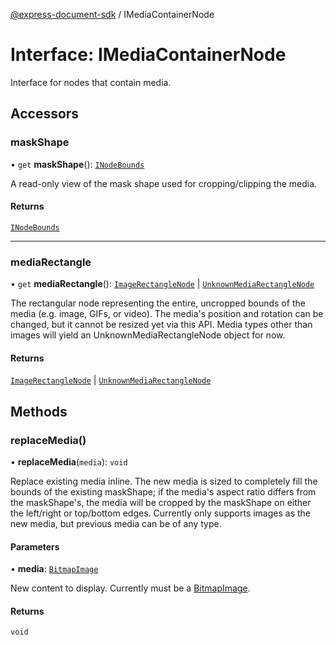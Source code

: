 [@express-document-sdk](../overview.md) / IMediaContainerNode
# Interface: IMediaContainerNode

Interface for nodes that contain media.

## Accessors

### maskShape

• `get` **maskShape**(): [`INodeBounds`](INodeBounds.md)

A read-only view of the mask shape used for cropping/clipping the media.

#### Returns

[`INodeBounds`](INodeBounds.md)

---

### mediaRectangle

• `get` **mediaRectangle**(): [`ImageRectangleNode`](../classes/ImageRectangleNode.md) \| [`UnknownMediaRectangleNode`](../classes/UnknownMediaRectangleNode.md)

The rectangular node representing the entire, uncropped bounds of the media (e.g. image, GIFs, or video). The media's position and
rotation can be changed, but it cannot be resized yet via this API. Media types other than images will yield an UnknownMediaRectangleNode
object for now.

#### Returns

[`ImageRectangleNode`](../classes/ImageRectangleNode.md) \| [`UnknownMediaRectangleNode`](../classes/UnknownMediaRectangleNode.md)

## Methods

### replaceMedia()

• **replaceMedia**(`media`): `void`

Replace existing media inline. The new media is sized to completely fill the bounds of the existing maskShape; if the
media's aspect ratio differs from the maskShape's, the media will be cropped by the maskShape on either the left/right
or top/bottom edges. Currently only supports images as the new media, but previous media can be of any type.

#### Parameters

• **media**: [`BitmapImage`](../classes/BitmapImage.md)

New content to display. Currently must be a [BitmapImage](../classes/BitmapImage.md).

#### Returns

`void`
